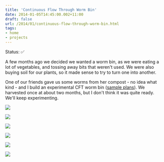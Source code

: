 ```yaml
---
title: 'Continuous Flow Through Worm Bin'
date: 2014-01-05T14:45:00.002+11:00
draft: false
url: /2014/01/continuous-flow-through-worm-bin.html
tags: 
- home
- projects
---
```


Status:  ✅
  
A few months ago we decided we wanted a worm bin, as we were eating a lot of vegetables, and tossing away bits that weren't used. We were also buying soil for our plants, so it made sense to try to turn one into another.  

  

One of our friends gave us some worms from her compost - no idea what kind - and I build an experimental CFT worm bin ([sample plans](http://vermicomposters.ning.com/forum/topics/diy-flow-through-bins-a)). We harvested once at about two months, but I don't think it was quite ready. We'll keep experimenting.

  

  

[![](https://blogger.googleusercontent.com/img/b/R29vZ2xl/AVvXsEjXnoBLLr37-NPByjdYDxQMn4dxDnzV6Tw8f3s95dP__GSYgiPTg_yLrBq6d2hErIgUsnDQ6kRg6-FC1Q2DmnZIGCszziRaOEM523-0BpivXFOEUT8Z8U8oDNVsgypyq1ONdnTXryNMI6SY/s320/IMG_20130818_203929.jpg)](https://blogger.googleusercontent.com/img/b/R29vZ2xl/AVvXsEjXnoBLLr37-NPByjdYDxQMn4dxDnzV6Tw8f3s95dP__GSYgiPTg_yLrBq6d2hErIgUsnDQ6kRg6-FC1Q2DmnZIGCszziRaOEM523-0BpivXFOEUT8Z8U8oDNVsgypyq1ONdnTXryNMI6SY/s1600/IMG_20130818_203929.jpg)

[![](https://blogger.googleusercontent.com/img/b/R29vZ2xl/AVvXsEg41L9VAD30Gxm2DqGe6wd-x3gknVbk-NFy6bTJz50trLDyWnLYWYgl5_MOCbW4qWdLQy1r25Z9b4eWZIjR7t3tc6kqi-vHkZctPpLP8oDOoV2IFmxDvhcBrDJ55UXBBkVnltueX1RVGP0H/s320/IMG_20130818_204002.jpg)](https://blogger.googleusercontent.com/img/b/R29vZ2xl/AVvXsEg41L9VAD30Gxm2DqGe6wd-x3gknVbk-NFy6bTJz50trLDyWnLYWYgl5_MOCbW4qWdLQy1r25Z9b4eWZIjR7t3tc6kqi-vHkZctPpLP8oDOoV2IFmxDvhcBrDJ55UXBBkVnltueX1RVGP0H/s1600/IMG_20130818_204002.jpg)

[![](https://blogger.googleusercontent.com/img/b/R29vZ2xl/AVvXsEh_THfiTMBG2l5kKPj7Vi63qnr8oWusmIokNF4wGLShb1hr7tMys7rwq2bUZwQTrtALtSBl4cov4YyDuZGVU6cQSraDC9Un43lGZyUyzFC6Treci6GbNxaX5cbLRnjQk2KkHQL5sYiWjuW4/s320/IMG_20130818_210945.jpg)](https://blogger.googleusercontent.com/img/b/R29vZ2xl/AVvXsEh_THfiTMBG2l5kKPj7Vi63qnr8oWusmIokNF4wGLShb1hr7tMys7rwq2bUZwQTrtALtSBl4cov4YyDuZGVU6cQSraDC9Un43lGZyUyzFC6Treci6GbNxaX5cbLRnjQk2KkHQL5sYiWjuW4/s1600/IMG_20130818_210945.jpg)

[![](https://blogger.googleusercontent.com/img/b/R29vZ2xl/AVvXsEho22N4rEnstBZjn_xge7HttZ7lKvQpObfBS677xb1-Ma8pMZxJDqDSsAXI1hhTaiV-FTjuCJg0n7B7Gafi0Ku4mDIcdZ74_9MT6lIr5poEC3D_9KcZaNosNLXuK-W0ihqGKX8v9mK9EOqa/s320/IMG_20130831_182837.jpg)](https://blogger.googleusercontent.com/img/b/R29vZ2xl/AVvXsEho22N4rEnstBZjn_xge7HttZ7lKvQpObfBS677xb1-Ma8pMZxJDqDSsAXI1hhTaiV-FTjuCJg0n7B7Gafi0Ku4mDIcdZ74_9MT6lIr5poEC3D_9KcZaNosNLXuK-W0ihqGKX8v9mK9EOqa/s1600/IMG_20130831_182837.jpg)

[![](https://blogger.googleusercontent.com/img/b/R29vZ2xl/AVvXsEgz0GkbfyzBxZ0vhuPyxIJaT-8Ounj48HSr2rhXcuHMmvsgwa6Ok3JdswRWYlzDa82Clc5SOjPGdnmLHrg_s879cZ4MT9e4O_TY1r8g9KLtJllppxLkYKDwxXgwMFjjOux-g7gVvahqJuHY/s320/IMG_20130831_183138.jpg)](https://blogger.googleusercontent.com/img/b/R29vZ2xl/AVvXsEgz0GkbfyzBxZ0vhuPyxIJaT-8Ounj48HSr2rhXcuHMmvsgwa6Ok3JdswRWYlzDa82Clc5SOjPGdnmLHrg_s879cZ4MT9e4O_TY1r8g9KLtJllppxLkYKDwxXgwMFjjOux-g7gVvahqJuHY/s1600/IMG_20130831_183138.jpg)

[![](https://blogger.googleusercontent.com/img/b/R29vZ2xl/AVvXsEh8Feey7rBgv0urxBpXa2peQal9icdpRS_AXimla4u9-IAaao8lf1NwghqTiGWFke7chzlm3bpLUgTrdrHo61H0pBcBryBfdasZ1bYp7cxngl1oNFmo_9zjHHXd0LaHZTJz3gSJpsISENBL/s320/IMG_20130818_203923.jpg)](https://blogger.googleusercontent.com/img/b/R29vZ2xl/AVvXsEh8Feey7rBgv0urxBpXa2peQal9icdpRS_AXimla4u9-IAaao8lf1NwghqTiGWFke7chzlm3bpLUgTrdrHo61H0pBcBryBfdasZ1bYp7cxngl1oNFmo_9zjHHXd0LaHZTJz3gSJpsISENBL/s1600/IMG_20130818_203923.jpg)